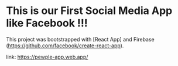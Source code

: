 # This is our First Social Media App like Facebook !!!

This project was bootstrapped with [React App] and Firebase  (https://github.com/facebook/create-react-app).

link: https://pewple-app.web.app/



